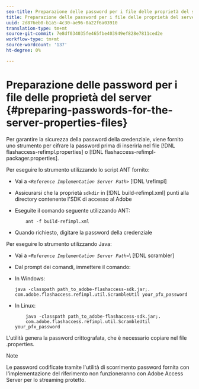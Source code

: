 ```yaml
---
seo-title: Preparazione delle password per i file delle proprietà del server
title: Preparazione delle password per i file delle proprietà del server
uuid: 2d876eb0-b1a5-4c30-ae96-0a22f6a03910
translation-type: tm+mt
source-git-commit: 7e8df034035fe465fbe403949ef828e7811ced2e
workflow-type: tm+mt
source-wordcount: '137'
ht-degree: 0%

---
```



# Preparazione delle password per i file delle proprietà del server {#preparing-passwords-for-the-server-properties-files}

Per garantire la sicurezza della password della credenziale, viene fornito uno strumento per cifrare la password prima di inserirla nel file [!DNL flashaccess-refimpl.properties] o [!DNL flashaccess-refimpl-packager.properties].

Per eseguire lo strumento utilizzando lo script ANT fornito:

* Vai a *`<Reference Implementation Server Path>`* [!DNL \refimpl]

* Assicurarsi che la proprietà `sdkdir` in [!DNL build-refimpl.xml] punti alla directory contenente l&#39;SDK di accesso al Adobe 
* Eseguite il comando seguente utilizzando ANT:

   ```
       ant -f build-refimpl.xml
   ```

* Quando richiesto, digitare la password della credenziale

Per eseguire lo strumento utilizzando Java:

* Vai a *`<Reference Implementation Server Path>`*\ [!DNL scrambler]

* Dal prompt dei comandi, immettere il comando:

* In Windows:

   ```
   java -classpath path_to_adobe-flashaccess-sdk.jar;.  
   com.adobe.flashaccess.refimpl.util.ScrambleUtil your_pfx_password
   ```

* In Linux:

   ```
       java -classpath path_to_adobe-flashaccess-sdk.jar;.  
       com.adobe.flashaccess.refimpl.util.ScrambleUtil your_pfx_password
   ```

L&#39;utilità genera la password crittografata, che è necessario copiare nel file .properties.

>[!NOTE]
>
>Le password codificate tramite l&#39;utilità di scorrimento password fornita con l&#39;implementazione del riferimento non funzioneranno con Adobe Access Server per lo streaming protetto.
